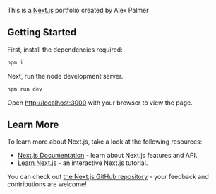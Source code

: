 This is a [Next.js](https://nextjs.org) portfolio created by Alex Palmer

## Getting Started
First, install the dependencies required:

```bash
npm i
```

Next, run the node development server.

```bash
npm run dev
```

Open [http://localhost:3000](http://localhost:3000) with your browser to view the page.

## Learn More

To learn more about Next.js, take a look at the following resources:

- [Next.js Documentation](https://nextjs.org/docs) - learn about Next.js features and API.
- [Learn Next.js](https://nextjs.org/learn) - an interactive Next.js tutorial.

You can check out [the Next.js GitHub repository](https://github.com/vercel/next.js) - your feedback and contributions are welcome!